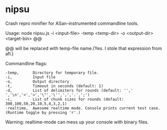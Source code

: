 # nipsu
Crash repro minifier for ASan-instrumented commandline tools.

Usage: node nipsu.js -i \<input-file\> -temp \<temp-dir\> -o \<output-dir\> \<target-bin\> @@

@@ will be replaced with temp-file name.(Yes. I stole that expression from afl.)


Commandline flags:

	-temp,		Directory for temporary file.
	-i,			Input file
	-o,			Output directory
	-t,			Timeout in seconds (default: 1)
	-d,			List of delimiters for rounds (default: '',' ','\n','<','>','\"','\'',',','.',';')
	-c,			List of chunk sizes for rounds (default: 300,100,50,20,10,5,4,3,2,1)
	-realtime,	Awesome realtime mode. Console prints current test case. (Runtime toggle by pressing 'r'.)

Warning: realtime-mode can mess up your console with binary files.   

